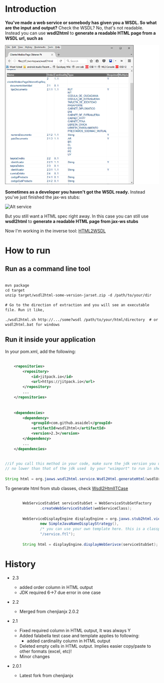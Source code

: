 # Introduction

__You've made a web service or somebody has given you a WSDL. So what are the input and output?__ Check the WSDL? No, that's not readable. Instead you can use __wsdl2html__ to __generate a readable HTML page from a WSDL url, such as__ 

![Alt html-table](/doc/image/falabella.png?raw=true)

__Sometimes as a developer you haven't got the WSDL ready.__ Instead you've just finished the jax-ws stubs:

![Alt service](/doc/image/stub-order-soap-service.png?raw=true)

But you still want a HTML spec right away. In this case you can still use __wsdl2html__ to __generate a readable HTML page from jax-ws stubs__

Now I'm working in the inverse tool: [HTML2WSDL](https://github.com/asaidel/html2wsdl)

# How to run

## Run as a command line tool

```shell

mvn package 
cd target 
unzip target/wsdl2html-some-version-jarset.zip -d /path/to/your/dir

# Go to the direction of extraction and you will see an executable file. Run it like, 

./wsdl2html.sh http://.../some?wsdl /path/to/your/html/directory  # or wsdl2html.bat for windows

```


## Run it inside your application

In your pom.xml, add the following: 

```xml

	<repositories>
		<repository>
			<id>jitpack.io</id>
			<url>https://jitpack.io</url>
		</repository>
		...
	</repositories>


	<dependencies>
		<dependency>
			<groupId>com.github.asaidel</groupId>
			<artifactId>wsdl2html</artifactId>
			<version>2.3</version>
		</dependency>
		...
	</dependencies>	

```



```java

//if you call this method in your code, make sure the jdk version you used to run your code is 
// no lower than that of the jdk used  by your "wsimport" to run in shell

String html = org.jaxws.wsdl2html.service.Wsdl2Html.generateHtml(wsdlUrl); 
```  


To generate html from stub classes, check [Wsdl2HtmlITCase](src/test/java/org/jaxws/integrationtest/Wsdl2HtmlITCase.java)

```java

		WebServiceStubSet serviceStubSet = WebServiceStubSetFactory
				.createWebServiceStubSet(webServiceClass);

		WebServiceDisplayEngine displayEngine = org.jaxws.stub2html.view.freemarker.ClasspathFreemarkerWebServiceDisplayEngine.createEngine(
				new SimpleJavaNameDisplayStrategy(),
				/* you can use your own template here. this is a classpath */
				"/service.ftl");
				
		String html = displayEngine.displayWebSerivce(serviceStubSet);

```

# History
* 2.3
	* added order column in HTML output
	* JDK required 6->7 due error in one case

* 2.2
	* Merged from chenjianjx 2.0.2

* 2.1  
	* Fixed required column in HTML output, It was always Y
	* Added falabella test case and template applies to following:
		* added cardinality column in HTML output		
	* Deleted empty cells in HTML output. Implies easier copy/paste to other formats (excel, etc)!	
	* Minor changes

* 2.0.1
	* Latest fork from chenjianjx
